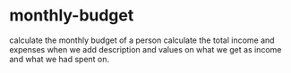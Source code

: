 # monthly-budget
calculate the monthly budget of a person
calculate the total income and expenses when we add description and values on what we get as income and what we had spent on.
